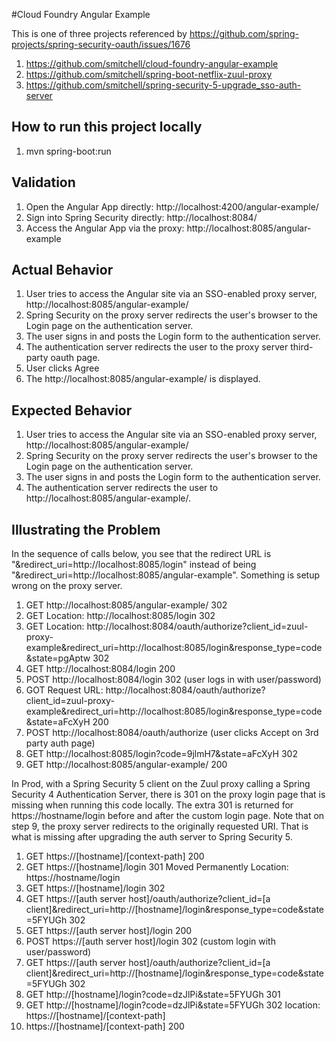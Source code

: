 #Cloud Foundry Angular Example

This is one of three projects referenced by https://github.com/spring-projects/spring-security-oauth/issues/1676
1) https://github.com/smitchell/cloud-foundry-angular-example
2) https://github.com/smitchell/spring-boot-netflix-zuul-proxy
3) https://github.com/smitchell/spring-security-5-upgrade_sso-auth-server

## How to run this project locally

1) mvn spring-boot:run

## Validation

1) Open the Angular App directly: http://localhost:4200/angular-example/
2) Sign into Spring Security directly: http://localhost:8084/
1) Access the Angular App via the proxy: http://localhost:8085/angular-example

## Actual Behavior
1) User tries to access the Angular site via an SSO-enabled proxy server, http://localhost:8085/angular-example/
2) Spring Security on the proxy server redirects the user's browser to the Login page on the authentication server.
3) The user signs in and posts the Login form to the authentication server.
4) The authentication server redirects the user to the proxy server third-party oauth page.
5) User clicks Agree
6) The http://localhost:8085/angular-example/ is displayed.

## Expected Behavior
1) User tries to access the Angular site via an SSO-enabled proxy server, http://localhost:8085/angular-example/
2) Spring Security on the proxy server redirects the user's browser to the Login page on the authentication server.
3) The user signs in and posts the Login form to the authentication server.
4) The authentication server redirects the user to http://localhost:8085/angular-example/.

## Illustrating the Problem

In the sequence of calls below, you see that the redirect URL is "&redirect_uri=http://localhost:8085/login"
instead of being "&redirect_uri=http://localhost:8085/angular-example". Something is setup wrong on the proxy server.

1) GET http://localhost:8085/angular-example/ 302
2) GET Location: http://localhost:8085/login 302
3) GET Location: http://localhost:8084/oauth/authorize?client_id=zuul-proxy-example&redirect_uri=http://localhost:8085/login&response_type=code&state=pgAptw 302
4) GET http://localhost:8084/login 200
5) POST http://localhost:8084/login 302 (user logs in with user/password)
6) GOT Request URL: http://localhost:8084/oauth/authorize?client_id=zuul-proxy-example&redirect_uri=http://localhost:8085/login&response_type=code&state=aFcXyH 200
7) POST http://localhost:8084/oauth/authorize (user clicks Accept on 3rd party auth page)
8) GET http://localhost:8085/login?code=9jlmH7&state=aFcXyH 302
9) GET http://localhost:8085/angular-example/ 200

In Prod, with a Spring Security 5 client on the Zuul proxy calling a Spring Security 4 Authentication Server, there is 301 on the proxy login page 
that is missing when running this code locally. The extra 301 is returned for https://hostname/login before and after the custom login page. 
Note that on step 9, the proxy server redirects to the originally requested URI. That is what is missing after upgrading the auth server 
to Spring Security 5.

1. GET https://[hostname]/[context-path] 200
2. GET https://[hostname]/login 301 Moved Permanently Location: https://hostname/login
3. GET https://[hostname]/login 302 
4. GET https://[auth server host]/oauth/authorize?client_id=[a client]&redirect_uri=http://[hostname]/login&response_type=code&state=5FYUGh 302
5. GET https://[auth server host]/login 200
6. POST https://[auth server host]/login 302 (custom login with user/password)
7. GET https://[auth server host]/oauth/authorize?client_id=[a client]&redirect_uri=http://[hostname]/login&response_type=code&state=5FYUGh 302
8. GET http://[hostname]/login?code=dzJlPi&state=5FYUGh 301
9. GET http://[hostname]/login?code=dzJlPi&state=5FYUGh 302 location: https://[hostname]/[context-path]
10. https://[hostname]/[context-path] 200



